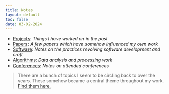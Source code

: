 ```yaml
---
title: Notes
layout: default
toc: false
date: 03-02-2024
---
```


- [Projects](/notes/projects/): _Things I have worked on in the past_
- [Papers](/notes/papers/): _A few papers which have somehow influenced my own work_
- [Software](/notes/software/): _Notes on the practices revolving software development and craft_
- [Algorithms](/notes/algorithms/): _Data analysis and processing work_
- [Conferences](/notes/conferences/): _Notes on attended conferences_

> There are a bunch of topics I seem to be circling back to over the years. These somehow became a central theme throughout my work. [Find them here.](./recurring-topics)
